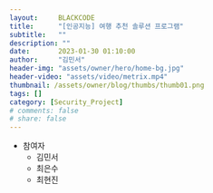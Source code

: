 ```yaml
---
layout:     BLACKCODE
title:      "[인공지능] 여행 추천 솔루션 프로그램"
subtitle:   ""
description: ""
date:       2023-01-30 01:10:00
author:     "김민서"
header-img: "assets/owner/hero/home-bg.jpg"
header-video: "assets/video/metrix.mp4"
thumbnail: /assets/owner/blog/thumbs/thumb01.png
tags: []
category: [Security_Project]
# comments: false
# share: false
---
```


- 참여자
    - 김민서
    - 최은수
    - 최현진
